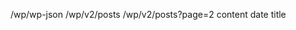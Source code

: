 /wp/wp-json
    /wp/v2/posts
    /wp/v2/posts?page=2
        content
        date
        title
        